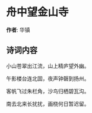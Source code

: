 # 舟中望金山寺

**作者**: 华镇

## 诗词内容

小山苍翠出江流，山上精庐望外幽。

午影楼台连北固，夜声钟磬到扬州。

客帆飞过朱栏角，沙鸟归栖碧瓦沟。

南去北来长扰扰，画桡何日暂迟留。


